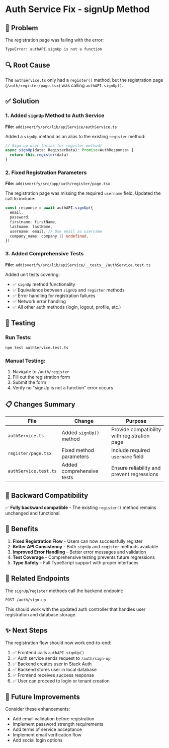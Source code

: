 # Auth Service Fix - signUp Method

## 🐛 Problem
The registration page was failing with the error:
```
TypeError: authAPI.signUp is not a function
```

## 🔍 Root Cause
The `authService.ts` only had a `register()` method, but the registration page (`/auth/register/page.tsx`) was calling `authAPI.signUp()`.

## ✅ Solution

### 1. Added `signUp` Method to Auth Service
**File:** `addisverify/src/lib/apiService/authService.ts`

Added a `signUp` method as an alias to the existing `register` method:

```typescript
// Sign up user (alias for register method)
async signUp(data: RegisterData): Promise<AuthResponse> {
  return this.register(data)
}
```

### 2. Fixed Registration Parameters
**File:** `addisverify/src/app/auth/register/page.tsx`

The registration page was missing the required `username` field. Updated the call to include:

```typescript
const response = await authAPI.signUp({
  email,
  password,
  firstname: firstName,
  lastname: lastName,
  username: email, // Use email as username
  company_name: company || undefined,
})
```

### 3. Added Comprehensive Tests
**File:** `addisverify/src/lib/apiService/__tests__/authService.test.ts`

Added unit tests covering:
- ✅ `signUp` method functionality
- ✅ Equivalence between `signUp` and `register` methods
- ✅ Error handling for registration failures
- ✅ Network error handling
- ✅ All other auth methods (login, logout, profile, etc.)

## 🧪 Testing

### Run Tests:
```bash
npm test authService.test.ts
```

### Manual Testing:
1. Navigate to `/auth/register`
2. Fill out the registration form
3. Submit the form
4. Verify no "signUp is not a function" error occurs

## 📋 Changes Summary

| File | Change | Purpose |
|------|--------|---------|
| `authService.ts` | Added `signUp()` method | Provide compatibility with registration page |
| `register/page.tsx` | Fixed method parameters | Include required `username` field |
| `authService.test.ts` | Added comprehensive tests | Ensure reliability and prevent regressions |

## 🔄 Backward Compatibility

✅ **Fully backward compatible** - The existing `register()` method remains unchanged and functional.

## 🚀 Benefits

1. **Fixed Registration Flow** - Users can now successfully register
2. **Better API Consistency** - Both `signUp` and `register` methods available
3. **Improved Error Handling** - Better error messages and validation
4. **Test Coverage** - Comprehensive testing prevents future regressions
5. **Type Safety** - Full TypeScript support with proper interfaces

## 🔗 Related Endpoints

The `signUp`/`register` methods call the backend endpoint:
```
POST /auth/sign-up
```

This should work with the updated auth controller that handles user registration and database storage.

## ✨ Next Steps

The registration flow should now work end-to-end:
1. ✅ Frontend calls `authAPI.signUp()`
2. ✅ Auth service sends request to `/auth/sign-up`
3. ✅ Backend creates user in Stack Auth
4. ✅ Backend stores user in local database
5. ✅ Frontend receives success response
6. ✅ User can proceed to login or tenant creation

## 🔧 Future Improvements

Consider these enhancements:
- Add email validation before registration
- Implement password strength requirements
- Add terms of service acceptance
- Implement email verification flow
- Add social login options
